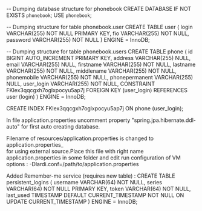 -- Dumping database structure for phonebook
CREATE DATABASE IF NOT EXISTS `phonebook`;
USE `phonebook`;

-- Dumping structure for table phonebook.user
CREATE TABLE user
(
  login    VARCHAR(255) NOT NULL
    PRIMARY KEY,
  fio      VARCHAR(255) NOT NULL,
  password VARCHAR(255) NOT NULL
)
  ENGINE = InnoDB;
  
-- Dumping structure for table phonebook.users
CREATE TABLE phone
(
  id             BIGINT AUTO_INCREMENT
    PRIMARY KEY,
  address        VARCHAR(255) NULL,
  email          VARCHAR(255) NULL,
  firstname      VARCHAR(255) NOT NULL,
  lastname       VARCHAR(255) NOT NULL,
  middlename     VARCHAR(255) NOT NULL,
  phonemobile    VARCHAR(255) NOT NULL,
  phonepermanent VARCHAR(255) NULL,
  user_login     VARCHAR(255) NOT NULL,
  CONSTRAINT FKlex3qqcgxh7oglxpocyu5ap7j
  FOREIGN KEY (user_login) REFERENCES user (login)
)
  ENGINE = InnoDB;

CREATE INDEX FKlex3qqcgxh7oglxpocyu5ap7j
  ON phone (user_login);
  
  
  In file application.properties 
  uncomment property "spring.jpa.hibernate.ddl-auto"
  for first auto creating database.
  
  Filename of resources/application.properties is changed to application.properties_  
  for using external source.Place this file with right name application.properties in some 
  folder and edit run configuration of VM options : -Dlardi.conf=/path/to/application.properties
  
  Added Remember-me service (requires new table) :
  CREATE TABLE persistent_logins
  (
    username  VARCHAR(64)                         NOT NULL,
    series    VARCHAR(64)                         NOT NULL
      PRIMARY KEY,
    token     VARCHAR(64)                         NOT NULL,
    last_used TIMESTAMP DEFAULT CURRENT_TIMESTAMP NOT NULL ON UPDATE CURRENT_TIMESTAMP
  )
    ENGINE = InnoDB;